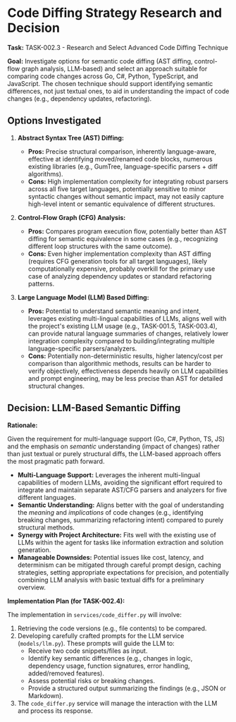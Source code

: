 # Code Diffing Strategy Research and Decision

**Task:** TASK-002.3 - Research and Select Advanced Code Diffing Technique

**Goal:** Investigate options for semantic code diffing (AST diffing, control-flow graph analysis, LLM-based) and select an approach suitable for comparing code changes across Go, C#, Python, TypeScript, and JavaScript. The chosen technique should support identifying semantic differences, not just textual ones, to aid in understanding the impact of code changes (e.g., dependency updates, refactoring).

## Options Investigated

1.  **Abstract Syntax Tree (AST) Diffing:**
    *   **Pros:** Precise structural comparison, inherently language-aware, effective at identifying moved/renamed code blocks, numerous existing libraries (e.g., GumTree, language-specific parsers + diff algorithms).
    *   **Cons:** High implementation complexity for integrating robust parsers across all five target languages, potentially sensitive to minor syntactic changes without semantic impact, may not easily capture high-level intent or semantic equivalence of different structures.

2.  **Control-Flow Graph (CFG) Analysis:**
    *   **Pros:** Compares program execution flow, potentially better than AST diffing for semantic equivalence in some cases (e.g., recognizing different loop structures with the same outcome).
    *   **Cons:** Even higher implementation complexity than AST diffing (requires CFG generation tools for all target languages), likely computationally expensive, probably overkill for the primary use case of analyzing dependency updates or standard refactoring patterns.

3.  **Large Language Model (LLM) Based Diffing:**
    *   **Pros:** Potential to understand semantic meaning and intent, leverages existing multi-lingual capabilities of LLMs, aligns well with the project's existing LLM usage (e.g., TASK-001.5, TASK-003.4), can provide natural language summaries of changes, relatively lower integration complexity compared to building/integrating multiple language-specific parsers/analyzers.
    *   **Cons:** Potentially non-deterministic results, higher latency/cost per comparison than algorithmic methods, results can be harder to verify objectively, effectiveness depends heavily on LLM capabilities and prompt engineering, may be less precise than AST for detailed structural changes.

## Decision: LLM-Based Semantic Diffing

**Rationale:**

Given the requirement for multi-language support (Go, C#, Python, TS, JS) and the emphasis on *semantic* understanding (impact of changes) rather than just textual or purely structural diffs, the LLM-based approach offers the most pragmatic path forward.

*   **Multi-Language Support:** Leverages the inherent multi-lingual capabilities of modern LLMs, avoiding the significant effort required to integrate and maintain separate AST/CFG parsers and analyzers for five different languages.
*   **Semantic Understanding:** Aligns better with the goal of understanding the *meaning* and *implications* of code changes (e.g., identifying breaking changes, summarizing refactoring intent) compared to purely structural methods.
*   **Synergy with Project Architecture:** Fits well with the existing use of LLMs within the agent for tasks like information extraction and solution generation.
*   **Manageable Downsides:** Potential issues like cost, latency, and determinism can be mitigated through careful prompt design, caching strategies, setting appropriate expectations for precision, and potentially combining LLM analysis with basic textual diffs for a preliminary overview.

**Implementation Plan (for TASK-002.4):**

The implementation in `services/code_differ.py` will involve:
1.  Retrieving the code versions (e.g., file contents) to be compared.
2.  Developing carefully crafted prompts for the LLM service (`models/llm.py`). These prompts will guide the LLM to:
    *   Receive two code snippets/files as input.
    *   Identify key semantic differences (e.g., changes in logic, dependency usage, function signatures, error handling, added/removed features).
    *   Assess potential risks or breaking changes.
    *   Provide a structured output summarizing the findings (e.g., JSON or Markdown).
3.  The `code_differ.py` service will manage the interaction with the LLM and process its response. 